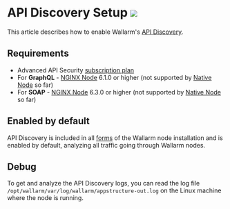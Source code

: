 # API Discovery Setup <a href="../../about-wallarm/subscription-plans/#waap-and-advanced-api-security"><img src="../../images/api-security-tag.svg" style="border: none;"></a>

This article describes how to enable <!--and configure -->Wallarm's [API Discovery](overview.md).

## Requirements

* Advanced API Security [subscription plan](../about-wallarm/subscription-plans.md#waap-and-advanced-api-security)
* For **GraphQL** - [NGINX Node](../installation/nginx-native-node-internals.md#nginx-node) 6.1.0 or higher (not supported by [Native Node](../installation/nginx-native-node-internals.md#native-node) so far)
* For **SOAP** - [NGINX Node](../installation/nginx-native-node-internals.md#nginx-node) 6.3.0 or higher (not supported by [Native Node](../installation/nginx-native-node-internals.md#native-node) so far)

## Enabled by default

API Discovery is included in all [forms](../installation/supported-deployment-options.md) of the Wallarm node installation and is enabled by default, analyzing all traffic going through Wallarm nodes.

## Debug

To get and analyze the API Discovery logs, you can read the log file `/opt/wallarm/var/log/wallarm/appstructure-out.log` on the Linux machine where the node is running.

<!--## Configure

By clicking the **Configure API Discovery** button in the **API Discovery** section, you proceed to the API discovery fine-tuning options, such as choosing applications for API discovery and customizing the risk score calculation.

### Choosing applications for API Discovery

You may enable/disable API Discovery for all applications or only the selected ones:

1. Ensure that the applications are added as described in the [Setting up applications](../user-guides/settings/applications.md) article.

    If the applications are not configured, structures of all APIs are grouped in one tree.

1. Enable API Discovery for the required applications in Wallarm Console → **API Discovery** → **Configure API Discovery**.

    ![API Discovery – Settings](../images/about-wallarm-waf/api-discovery/api-discovery-settings.png)

When you add a new application in **Settings** → **[Applications](../user-guides/settings/applications.md)**, it is automatically added to the list of applications for API discovery in the **disabled** state.

### Customizing risk score calculation

You can configure the weight of each factor in [risk score](risk-score.md) calculation and calculation method.

### Customizing sensitive data detection

API Discovery [detects and highlights](sensitive-data.md) sensitive data consumed and carried by your APIs. You can fine-tune the existing detection process and extend it with your own data types to detect.

To view the current configuration and perform changes, in Wallarm Console, go to **API Discovery** → **Configure API Discovery** → **Sensitive data**. Here, you can overview and modify the existing sensitive data patterns and add your own.

[See details here →](sensitive-data.md#customizing-sensitive-data-detection)

## Debug

To get and analyze the API Discovery logs, you can read the log file `/opt/wallarm/var/log/wallarm/appstructure-out.log` on the Linux machine where the node is running.-->
